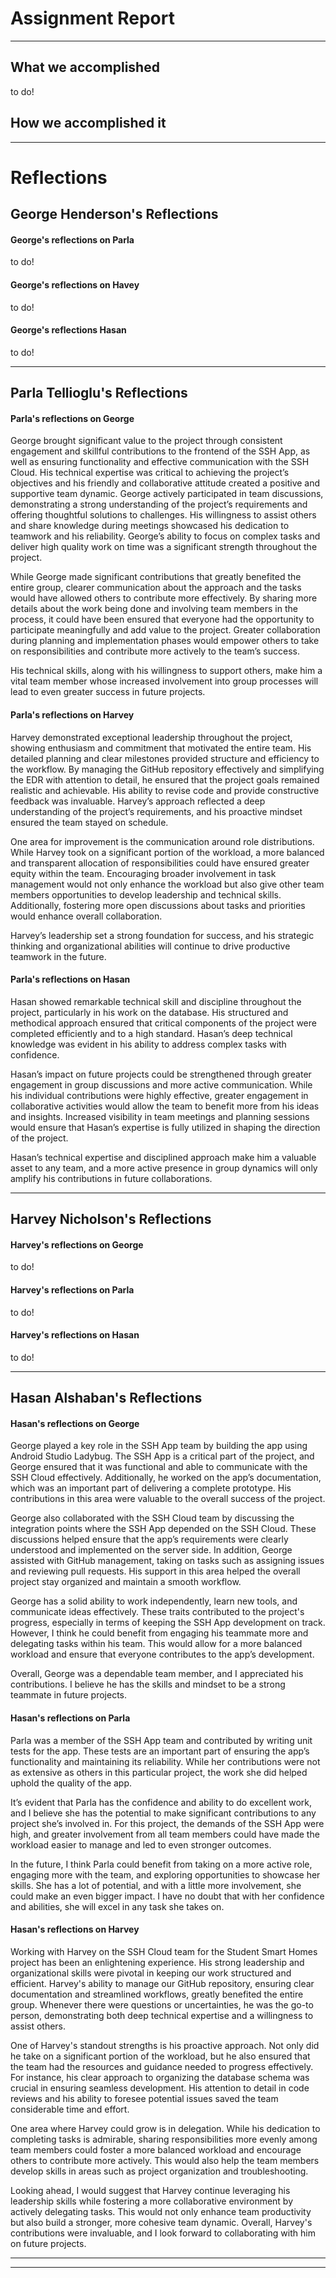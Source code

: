 # Assignment Report
---
## What we accomplished
to do!

## How we accomplished it
---
# Reflections
## George Henderson's Reflections
#### George's reflections on Parla
to do!

#### George's reflections on Havey
to do!

#### George's reflections Hasan
to do!

---

## Parla Tellioglu's Reflections
#### Parla's reflections on George
George brought significant value to the project through consistent engagement and skillful contributions to the frontend of the SSH App, as well as ensuring functionality and effective communication with the SSH Cloud. His technical expertise was critical to achieving the project’s objectives and his friendly and collaborative attitude created a positive and supportive team dynamic. George actively participated in team discussions, demonstrating a strong understanding of the project’s requirements and offering thoughtful solutions to challenges. His willingness to assist others and share knowledge during meetings showcased his dedication to teamwork and his reliability. George’s ability to focus on complex tasks and deliver high quality work on time was a significant strength throughout the project.

While George made significant contributions that greatly benefited the entire group, clearer communication about the approach and the tasks would have allowed others to contribute more effectively. By sharing more details about the work being done and involving team members in the process, it could have been ensured that everyone had the opportunity to participate meaningfully and add value to the project. Greater collaboration during planning and implementation phases would empower others to take on responsibilities and contribute more actively to the team’s success.

His technical skills, along with his willingness to support others, make him a vital team member whose increased involvement into group processes will lead to even greater success in future projects.

#### Parla's reflections on Harvey
Harvey demonstrated exceptional leadership throughout the project, showing enthusiasm and commitment that motivated the entire team. His detailed planning and clear milestones provided structure and efficiency to the workflow. By managing the GitHub repository effectively and simplifying the EDR with attention to detail, he ensured that the project goals remained realistic and achievable. His ability to revise code and provide constructive feedback was invaluable. Harvey’s approach reflected a deep understanding of the project’s requirements, and his proactive mindset ensured the team stayed on schedule.

One area for improvement is the communication around role distributions. While Harvey took on a significant portion of the workload, a more balanced and transparent allocation of responsibilities could have ensured greater equity within the team. Encouraging broader involvement in task management would not only enhance the workload but also give other team members opportunities to develop leadership and technical skills. Additionally, fostering more open discussions about tasks and priorities would enhance overall collaboration. 

Harvey’s leadership set a strong foundation for success, and his strategic thinking and organizational abilities will continue to drive productive teamwork in the future.

#### Parla's reflections on Hasan
Hasan showed remarkable technical skill and discipline throughout the project, particularly in his work on the database. His structured and methodical approach ensured that critical components of the project were completed efficiently and to a high standard. Hasan’s deep technical knowledge was evident in his ability to address complex tasks with confidence.

Hasan’s impact on future projects could be strengthened through greater engagement in group discussions and more active communication. While his individual contributions were highly effective, greater engagement in collaborative activities would allow the team to benefit more from his ideas and insights. Increased visibility in team meetings and planning sessions would ensure that Hasan’s expertise is fully utilized in shaping the direction of the project.

Hasan’s technical expertise and disciplined approach make him a valuable asset to any team, and a more active presence in group dynamics will only amplify his contributions in future collaborations.

---

## Harvey Nicholson's Reflections
#### Harvey's reflections on George
to do!

#### Harvey's reflections on Parla
to do!

#### Harvey's reflections on Hasan
to do!

---

## Hasan Alshaban's Reflections
#### Hasan's reflections on George
George played a key role in the SSH App team by building the app using Android Studio Ladybug. The SSH App is a critical part of the project, and George ensured that it was functional and able to communicate with the SSH Cloud effectively. Additionally, he worked on the app’s documentation, which was an important part of delivering a complete prototype. His contributions in this area were valuable to the overall success of the project.

George also collaborated with the SSH Cloud team by discussing the integration points where the SSH App depended on the SSH Cloud. These discussions helped ensure that the app’s requirements were clearly understood and implemented on the server side. In addition, George assisted with GitHub management, taking on tasks such as assigning issues and reviewing pull requests. His support in this area helped the overall project stay organized and maintain a smooth workflow.

George has a solid ability to work independently, learn new tools, and communicate ideas effectively. These traits contributed to the project's progress, especially in terms of keeping the SSH App development on track. However, I think he could benefit from engaging his teammate more and delegating tasks within his team. This would allow for a more balanced workload and ensure that everyone contributes to the app’s development.

Overall, George was a dependable team member, and I appreciated his contributions. I believe he has the skills and mindset to be a strong teammate in future projects.

#### Hasan's reflections on Parla
Parla was a member of the SSH App team and contributed by writing unit tests for the app. These tests are an important part of ensuring the app’s functionality and maintaining its reliability. While her contributions were not as extensive as others in this particular project, the work she did helped uphold the quality of the app.

It’s evident that Parla has the confidence and ability to do excellent work, and I believe she has the potential to make significant contributions to any project she’s involved in. For this project, the demands of the SSH App were high, and greater involvement from all team members could have made the workload easier to manage and led to even stronger outcomes.

In the future, I think Parla could benefit from taking on a more active role, engaging more with the team, and exploring opportunities to showcase her skills. She has a lot of potential, and with a little more involvement, she could make an even bigger impact. I have no doubt that with her confidence and abilities, she will excel in any task she takes on.

#### Hasan's reflections on Harvey
Working with Harvey on the SSH Cloud team for the Student Smart Homes project has been an enlightening experience. His strong leadership and organizational skills were pivotal in keeping our work structured and efficient. Harvey's ability to manage our GitHub repository, ensuring clear documentation and streamlined workflows, greatly benefited the entire group. Whenever there were questions or uncertainties, he was the go-to person, demonstrating both deep technical expertise and a willingness to assist others.

One of Harvey's standout strengths is his proactive approach. Not only did he take on a significant portion of the workload, but he also ensured that the team had the resources and guidance needed to progress effectively. For instance, his clear approach to organizing the database schema was crucial in ensuring seamless development. His attention to detail in code reviews and his ability to foresee potential issues saved the team considerable time and effort.

One area where Harvey could grow is in delegation. While his dedication to completing tasks is admirable, sharing responsibilities more evenly among team members could foster a more balanced workload and encourage others to contribute more actively. This would also help the team members develop skills in areas such as project organization and troubleshooting.

Looking ahead, I would suggest that Harvey continue leveraging his leadership skills while fostering a more collaborative environment by actively delegating tasks. This would not only enhance team productivity but also build a stronger, more cohesive team dynamic. Overall, Harvey's contributions were invaluable, and I look forward to collaborating with him on future projects.

---
---
